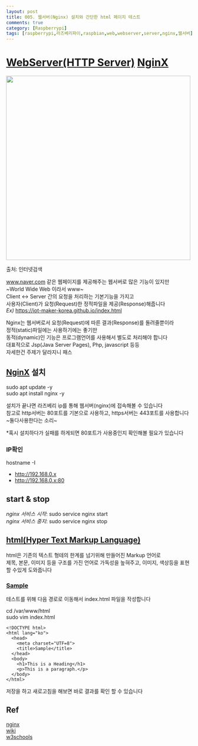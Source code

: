 ```yaml
---
layout: post
title: 005. 웹서버(Nginx) 설치와 간단한 html 페이지 테스트
comments: true
category: [Raspberrypi]
tags: [raspberrypi,라즈베리파이,raspbian,web,webserver,server,nginx,웹서버]
---
```


# [WebServer(HTTP Server)][2] [NginX][1]

<img src="https://file.okky.kr/images/1557970858876.jpg" width="500">

출처: 인터넷검색   

www.naver.com 같은 웹페이지를 제공해주는 웹서버로 많은 기능이 있지만   
~World Wide Web 이라서 www~   
Client <-> Server 간의 요청을 처리하는 기본기능을 가지고   
사용자(Client)가 요청(Request)한 정적파일을 제공(Response)해줍니다   
_Ex)_ https://iot-maker-korea.github.io/index.html

Nginx는 웹서버로서 요청(Request)에 따른 결과(Response)를 돌려줄뿐이라   
정적(static)파일에는 사용하기에는 좋기만    
동적(dynamic)인 기능은 프로그램언어를 사용해서 별도로 처리해야 합니다   
대표적으로 Jsp(Java Server Pages), Php, javascript 등등   
자세한건 주제가 달라지니 패스   

## [NginX][1] 설치

  sudo apt update -y   
  sudo apt install nginx -y   

설치가 끝나면 라즈베리 ip를 통해 웹서버(nginx)에 접속해볼 수 있습니다   
참고로 http서버는 80포트를 기본으로 사용하고, https서버는 443포트를 사용합니다   
~둘다사용한다는 소리~   

*혹시 설치하다가 실패를 하게되면 80포트가 사용중인지 확인해볼 필요가 있습니다

### IP확인

hostname -I

* http://192.168.0.x
* http://192.168.0.x:80

## start & stop

_nginx 서비스 시작_: sudo service nginx start   
_nginx 서비스 중지_: sudo service nginx stop   

## [html(Hyper Text Markup Language)][3]

html은 기존의 텍스트 형테의 한계를 넘기위해 만들어진 Markup 언어로   
제목, 본문, 이미지 등을 구조를 가진 언어로 가독성을 높혀주고, 이미지, 색상등을 표현할 수있게 도와줍니다

### [Sample][4]

테스트를 위해 다음 경로로 이동해서 index.html 파일을 작성합니다   

cd /var/www/html   
sudo vim index.html

<pre><code>&lt;!DOCTYPE html>
&lt;html lang="ko">
  &lt;head>
    &lt;meta charset="UTF=8">
    &lt;title>Sample&lt;/title>
  &lt;/head>
  &lt;body>
    &lt;h1>This is a Heading&lt;/h1>
    &lt;p>This is a paragraph.&lt;/p>
  &lt;/body>
&lt;/html></code></pre>

저장을 하고 새로고침을 해보면 바로 결과를 확인 할 수 있습니다

## Ref

[nginx][1]   
[wiki][2]   
[w3schools][3]   


[1]: https://www.nginx.com/
[2]: https://ko.wikipedia.org/wiki/%EC%9B%94%EB%93%9C_%EC%99%80%EC%9D%B4%EB%93%9C_%EC%9B%B9
[3]: https://ko.wikipedia.org/wiki/HTML
[4]: https://www.w3schools.com/
